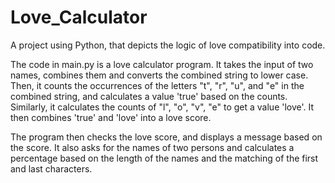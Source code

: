 # Love_Calculator

A project using Python, that depicts the logic of love compatibility into code. 

The code in main.py is a love calculator program. It takes the input of two names, combines them and converts the combined string to lower case. Then, it counts the occurrences of the letters "t", "r", "u", and "e" in the combined string, and calculates a value 'true' based on the counts. Similarly, it calculates the counts of "l", "o", "v", "e" to get a value 'love'. It then combines 'true' and 'love' into a love score.

The program then checks the love score, and displays a message based on the score. It also asks for the names of two persons and calculates a percentage based on the length of the names and the matching of the first and last characters.
